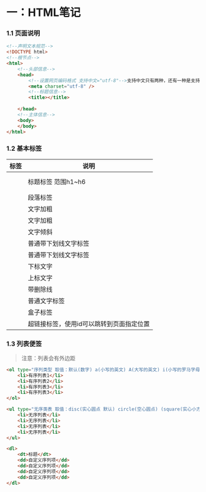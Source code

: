 # 一：HTML笔记

### 1.1 页面说明

```html
<!--声明文本规范-->
<!DOCTYPE html>
<!--根节点-->
<html>
	<!--头部信息-->
	<head>
		<!--设置网页编码格式 支持中文="utf-8"-->支持中文只有两种，还有一种是支持中文是jbk
		<meta charset="utf-8" />
		<!--标题信息-->
		<title></title>
		
	</head>
	<!--主体信息-->
	<body>
    </body>
</html>
```

### 1.2 基本标签

| 标签                | 说明                                     |
| ------------------- | ---------------------------------------- |
| <h1></h1>           | 标题标签 范围h1~h6                       |
| <p></p>             | 段落标签                                 |
| <b></b>             | 文字加粗                                 |
| <strong></strong>   | 文字加粗                                 |
| <i></i>             | 文字倾斜                                 |
| <u></u>             | 普通带下划线文字标签                     |
| <ins></ins>         | 普通带下划线文字标签                     |
| <sub></sub>         | 下标文字                                 |
| <sup></sup>         | 上标文字                                 |
| <del></del>         | 带删除线                                 |
| <span></span>       | 普通文字标签                             |
| <div></div>         | 盒子标签                                 |
| <a href="地址"></a> | 超链接标签，使用id可以跳转到页面指定位置 |

### 1.3 列表便签

> 注意：列表会有外边距

```html
<ol type="序列类型 取值：默认(数字) a(小写的英文) A(大写的英文) i(小写的罗马字母) I(大写的罗马字母)">
    <li>有序列表1</li>
    <li>有序列表2</li>
    <li>有序列表3</li>
    <li>有序列表3</li>
</ol>

<ul type="无序类表 取值：disc(实心圆点 默认) circle(空心圆点) (square(实心小方块))" >
    <li>无序列表</li>
    <li>无序列表</li>
    <li>无序列表</li>
    <li>无序列表</li>
</ul>

<dl>
    <dt>标题</dt>
    <dd>自定义序列项</dd>
    <dd>自定义序列项</dd>
    <dd>自定义序列项</dd>
    <dd>自定义序列项</dd>
</dl>
```

